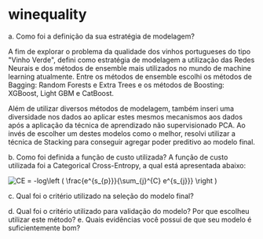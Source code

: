 # winequality

a. Como foi a definição da sua estratégia de modelagem?

A fim de explorar o problema da qualidade dos vinhos portugueses do tipo "Vinho Verde", defini como estratégia de modelagem a utilização das Redes Neurais e dos métodos de ensemble mais utilizados no mundo de machine learning atualmente. Entre os métodos de ensemble escolhi os métodos de Bagging: Random Forests e Extra Trees e os métodos de Boosting: XGBoost, Light GBM e CatBoost. 

Além de utilizar diversos métodos de modelagem, também inseri uma diversidade nos dados ao aplicar estes mesmos mecanismos aos dados após a aplicação da técnica de aprendizado não supervisionado PCA. Ao invés de escolher um destes modelos como o melhor, resolvi utilizar a técnica de Stacking para conseguir agregar poder preditivo ao modelo final. 

b. Como foi definida a função de custo utilizada?
A função de custo utilizada foi a Categorical Cross-Entropy, a qual está apresentada abaixo:

<img src="https://latex.codecogs.com/gif.latex?CE&amp;space;=&amp;space;-log\left&amp;space;(&amp;space;\frac{e^{s_{p}}}{\sum_{j}^{C}&amp;space;e^{s_{j}}}&amp;space;\right&amp;space;)" title="CE = -log\left ( \frac{e^{s_{p}}}{\sum_{j}^{C} e^{s_{j}}} \right )">


c. Qual foi o critério utilizado na seleção do modelo final?

d. Qual foi o critério utilizado para validação do modelo? Por que escolheu utilizar este método?
e. Quais evidências você possui de que seu modelo é suficientemente bom?
